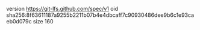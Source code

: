 version https://git-lfs.github.com/spec/v1
oid sha256:8f63611187a9255b2211b07b4e4dbcaff7c90930486dee9b6c1e93caeb0d079c
size 160
